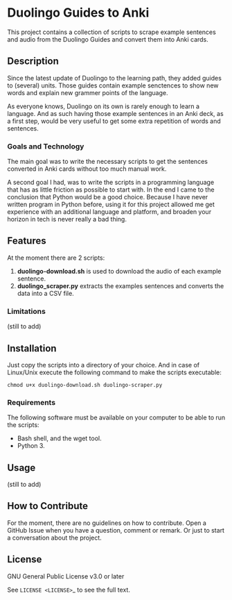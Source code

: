 # Duolingo Guides to Anki

This project contains a collection of scripts to scrape example sentences and audio from the Duolingo Guides
and convert them into Anki cards.

## Description

Since the latest update of Duolingo to the learning path, they added guides to (several) units. Those guides
contain example senctences to show new words and explain new grammer points of the language.

As everyone knows, Duolingo on its own is rarely enough to learn a language. And as such having those example
sentences in an Anki deck, as a first step, would be very useful to get some extra repetition of words and
sentences.

### Goals and Technology

The main goal was to write the necessary scripts to get the sentences converted in Anki cards without too
much manual work.

A second goal I had, was to write the scripts in a programming language that has as little friction as possible
to start with. In the end I came to the conclusion that Python would be a good choice. Because I have never
written program in Python before, using it for this project allowed me get experience with an additional language
and platform, and broaden your horizon in tech is never really a bad thing.

## Features

At the moment there are 2 scripts:

1. **duolingo-download.sh** is used to download the audio of each example sentence.
2. **duolingo_scraper.py** extracts the examples sentences and converts the data into a CSV file.

### Limitations

(still to add)

## Installation

Just copy the scripts into a directory of your choice. And in case of Linux/Unix execute the following command
to make the scripts executable:

`chmod u+x duolingo-download.sh duolingo-scraper.py`

### Requirements

The following software must be available on your computer to be able to run the scripts:

- Bash shell, and the wget tool.
- Python 3.

## Usage

(still to add)

## How to Contribute

For the moment, there are no guidelines on how to contribute. Open a GitHub Issue when you have a question,
comment or remark. Or just to start a conversation about the project.

## License

GNU General Public License v3.0 or later

See `LICENSE <LICENSE>`_ to see the full text.
